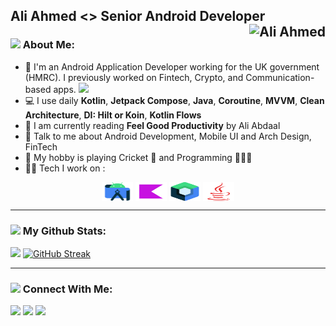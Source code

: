 ## Ali Ahmed <> Senior Android Developer<img align="right" src="https://komarev.com/ghpvc/?username=aliahmedbd&label=Profile%20views&color=0e75b6&style=flat" alt="Ali Ahmed" />
### <img src="https://github.com/TheDudeThatCode/TheDudeThatCode/blob/master/Assets/Developer.gif" width="45" /> About Me:
- 🏦 I'm an Android Application Developer working for the UK government (HMRC). I previously worked on Fintech, Crypto, and Communication-based apps.
      <img src="https://media.giphy.com/media/WUlplcMpOCEmTGBtBW/giphy.gif" width="30">
- 💻 I use daily **Kotlin**, **Jetpack Compose**,  **Java**, **Coroutine**,  **MVVM**, **Clean Architecture**, **DI: Hilt or Koin**, **Kotlin Flows**
- 📖 I am currently reading **Feel Good Productivity** by Ali Abdaal
- 💬 Talk to me about Android Development, Mobile UI and Arch Design, FinTech
- 🤍 My hobby is playing Cricket 🏏 and Programming 👨🏻‍💻
- 🧑‍💻 Tech I work on :

<p align="center">
<img align="center" alt="Alec-Android" height="30" width="50" src="https://github.com/devicons/devicon/blob/master/icons/androidstudio/androidstudio-original.svg">
<img align="center" alt="Alec-Kt" height="30" width="50" src="https://raw.githubusercontent.com/devicons/devicon/master/icons/kotlin/kotlin-plain.svg">
      <img align="center" alt="Alec-Dart" height="30" width="50" src="https://github.com/devicons/devicon/blob/master/icons/jetpackcompose/jetpackcompose-original.svg"> 
<img align="center" alt="Alec-Dart" height="30" width="50" src="https://raw.githubusercontent.com/devicons/devicon/master/icons/java/java-plain.svg"> 
</p>

---

### <img src='https://media1.giphy.com/media/du3J3cXyzhj75IOgvA/giphy.gif?cid=ecf05e47x2g034i9pzwtzzsd3xgg2w9nr94t4tflbbgo3008&rid=giphy.gif' width='25' /> My Github Stats:


<img height="195em" src="https://github-readme-stats.vercel.app/api/top-langs/?username=aliahmedbd&layout=compact&langs_count=7&theme=nord"/>  [![GitHub Streak](https://github-readme-streak-stats.herokuapp.com/?user=aliahmedbd&theme=dark)](https://git.io/streak-stats)



---

### <img src = "https://media1.giphy.com/media/JZ40cnfnN11KycrvMF/giphy.gif?cid=ecf05e47a0n3gi1bfqntqmob8g9aid1oyj2wr3ds3mg700bl&rid=giphy.gif" width = '23' /> Connect With Me:

<a href="https://www.linkedin.com/in/ali-ahmed-info//" target="_blank"><img src="https://img.shields.io/badge/-LinkedIn-%230077B5?style=for-the-badge&logo=linkedin&logoColor=white" target="_blank"></a>
<a href="https://www.youtube.com/channel/UCPh1ro137-ZjjFxllpvFDiQ" target="_blank"><img src="https://img.shields.io/badge/YouTube-FF0000?style=for-the-badge&logo=youtube&logoColor=white" target="_blank"></a>
<a href="https://stackoverflow.com/users/4958766/alec-n-silva" target="_blank"><img src="https://img.shields.io/badge/stackoverflow-F48225?style=for-the-badge&logo=stackoverflow&logoColor=white" target="_blank"></a>


